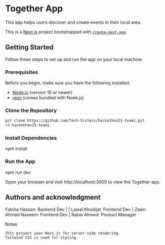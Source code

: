 # Together App

This app helps users discover and create events in their local area.

This is a [Next.js](https://nextjs.org/) project bootstrapped with [`create-next-app`](https://github.com/vercel/next.js/tree/canary/packages/create-next-app).

## Getting Started

Follow these steps to set up and run the app on your local machine.

### Prerequisites

Before you begin, make sure you have the following installed:

- [Node.js](https://nodejs.org/) (version 10 or newer)
- [npm](https://www.npmjs.com/) (comes bundled with Node.js)

<!-- - [MongoDB](https://www.mongodb.com/try/download/community) (Make sure the MongoDB server is running) -->

### Clone the Repository

```bash
git clone https://github.com/Tech-Sisters/hackathon23-team1.git
cd hackathon23-team1
```

### Install Dependencies

npm install

<!-- ### Set Up MongoDB

Make sure your MongoDB server is running
Create a .env file in the root of the project.
Add the following line to the .env file, replacing <YOUR_MONGODB_URI> with your MongoDB connection string:
MONGODB_URI=<YOUR_MONGODB_URI> -->

### Run the App

npm run dev

Open your browser and visit http://localhost:3000 to view the Together app.

## Authors and acknowledgment

Fabiha Hassan: Backend Dev |
| Lawal Khodijat: Frontend Dev | Zaain Ahmed Naseem: Frontend Dev | Rabia Ahmed: Product Manager

Notes

    This project uses Next.js for server-side rendering.
    Tailwind CSS is used for styling.
